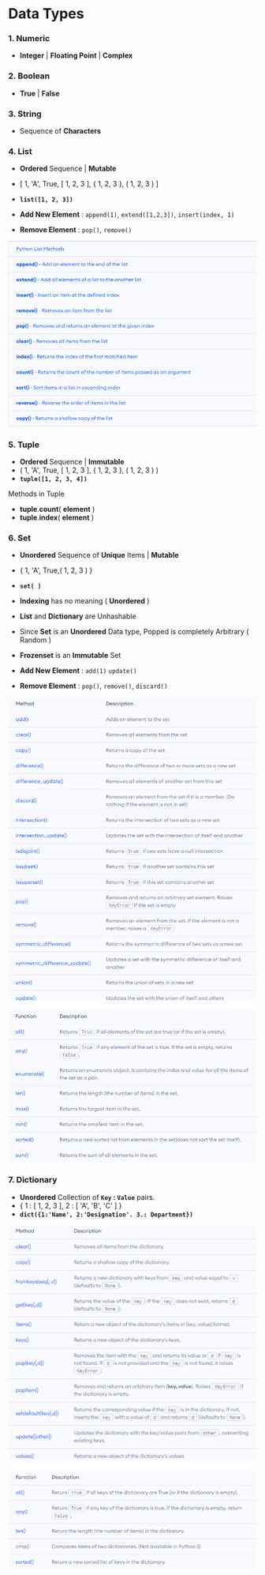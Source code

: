 # Data Types

### 1. **Numeric** 
- **Integer** | **Floating Point** | **Complex** 

### 2. **Boolean**   
- **True** | **False** 

### 3. **String**  
- Sequence of **Characters**

### 4. **List** 
- **Ordered** Sequence | **Mutable** 
- \[ 1, 'A', True, \[ 1, 2, 3 ], { 1, 2, 3 }, ( 1, 2, 3 ) ] 
- **`list([1, 2, 3])`**

- **Add New Element** : `append(1)`, `extend([1,2,3])`, `insert(index, 1)` 

- **Remove Element** : `pop()`, `remove()`

![List Methods](Image/ListMethods.png)

### 5. **Tuple**  
- **Ordered** Sequence | **Immutable**  
- \( 1, 'A', True, \[ 1, 2, 3 ], { 1, 2, 3 }, ( 1, 2, 3 ) ) 
- **`tuple([1, 2, 3, 4])`**

Methods in Tuple
- **tuple**.**count**( **element** )
- **tuple**.**index**( **element** )

### 6. **Set**  
- **Unordered** Sequence of **Unique** Items | **Mutable** 
- \{ 1, 'A', True,( 1, 2, 3 ) } 
- **`set( )`**
- **Indexing** has no meaning ( **Unordered** )
- **List** and **Dictionary** are Unhashable
- Since **Set** is an **Unordered** Data type, Popped is completely Arbitrary ( Random )
- **Frozenset** is an **Immutable** Set

- **Add New Element** : `add(1)` `update()`

- **Remove Element** : `pop()`, `remove()`, `discard()`

![Set Methods](Image/SetMethods.png)

![Set Functions](Image/SetFunctions.png)

### 7. **Dictionary** 
- **Unordered** Collection of **`Key` : `Value`** pairs.  
- { 1 : \[ 1, 2, 3 ], 2 : \[ 'A', 'B', 'C' ] } 
- **`dict({1:'Name', 2:'Designation'. 3.: Department})`**

![Dictionary Methods](Image/DictionaryMethods.png)

![Dictionary Functions](Image/DictionaryFunctions.png)
